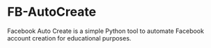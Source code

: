 # FB-AutoCreate
Facebook Auto Create is a simple Python tool to automate Facebook account creation for educational purposes.
